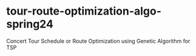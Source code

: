 # tour-route-optimization-algo-spring24
Concert Tour Schedule or Route Optimization using Genetic Algorithm for TSP 
